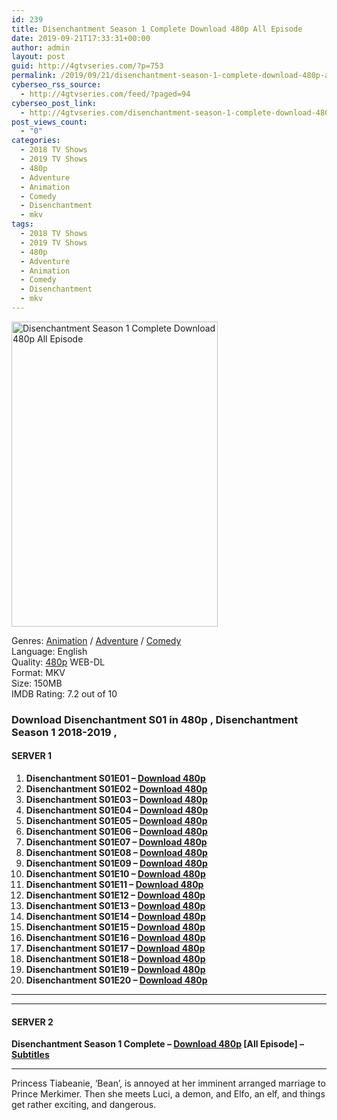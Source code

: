 ```yaml
---
id: 239
title: Disenchantment Season 1 Complete Download 480p All Episode
date: 2019-09-21T17:33:31+00:00
author: admin
layout: post
guid: http://4gtvseries.com/?p=753
permalink: /2019/09/21/disenchantment-season-1-complete-download-480p-all-episode/
cyberseo_rss_source:
  - http://4gtvseries.com/feed/?paged=94
cyberseo_post_link:
  - http://4gtvseries.com/disenchantment-season-1-complete-download-480p-all-episode/
post_views_count:
  - "0"
categories:
  - 2018 TV Shows
  - 2019 TV Shows
  - 480p
  - Adventure
  - Animation
  - Comedy
  - Disenchantment
  - mkv
tags:
  - 2018 TV Shows
  - 2019 TV Shows
  - 480p
  - Adventure
  - Animation
  - Comedy
  - Disenchantment
  - mkv
---
```

<img loading="lazy" class="aligncenter" src="https://2.bp.blogspot.com/-ZoHLDDkKbRA/XYZeZUB0GsI/AAAAAAAAADg/L7-NdrGGSHEnWkvqcYm_cdhFW6wzkq_bQCK4BGAYYCw/s1600/Disenchantment%2BSeason%2B1.jpg" alt="Disenchantment Season 1 Complete Download 480p All Episode" width="330" height="488" />

Genres: <a href="http://4gtvseries.com/tag/animation/" data-wpel-link="internal">Animation</a> / <a href="http://4gtvseries.com/tag/adventure/" data-wpel-link="internal">Adventure</a> / <a href="http://4gtvseries.com/tag/comedy/" data-wpel-link="internal">Comedy</a>  
Language: English  
Quality:&nbsp;<a href="http://4gtvseries.com/tag/480p/" data-wpel-link="internal">480p</a> WEB-DL  
Format: MKV  
Size: 150MB  
IMDB Rating: 7.2 out of 10

### **Download Disenchantment S01 in 480p , Disenchantment Season 1 2018-2019 ,**

#### <span><strong>SERVER 1</strong></span>

  1. **Disenchantment S01E01 – <a href="http://slink.dl480p.xyz/SoA6gw" data-wpel-link="external" target="_blank" rel="nofollow external noopener noreferrer" class="wpel-icon-left"><i class="wpel-icon fa fa-download" aria-hidden="true"></i>Download 480p</a>**
  2. **Disenchantment S01E02 – <a href="http://slink.dl480p.xyz/r5Met2hj" data-wpel-link="external" target="_blank" rel="nofollow external noopener noreferrer" class="wpel-icon-left"><i class="wpel-icon fa fa-download" aria-hidden="true"></i>Download 480p</a>**
  3. **Disenchantment S01E03 – <a href="http://slink.dl480p.xyz/U474a" data-wpel-link="external" target="_blank" rel="nofollow external noopener noreferrer" class="wpel-icon-left"><i class="wpel-icon fa fa-download" aria-hidden="true"></i>Download 480p</a>**
  4. **Disenchantment S01E04 – <a href="http://slink.dl480p.xyz/XNhOf9" data-wpel-link="external" target="_blank" rel="nofollow external noopener noreferrer" class="wpel-icon-left"><i class="wpel-icon fa fa-download" aria-hidden="true"></i>Download 480p</a>**
  5. **Disenchantment S01E05 – <a href="http://slink.dl480p.xyz/SyrQKn9" data-wpel-link="external" target="_blank" rel="nofollow external noopener noreferrer" class="wpel-icon-left"><i class="wpel-icon fa fa-download" aria-hidden="true"></i>Download 480p</a>**
  6. **Disenchantment S01E06 – <a href="http://slink.dl480p.xyz/WLrcA2" data-wpel-link="external" target="_blank" rel="nofollow external noopener noreferrer" class="wpel-icon-left"><i class="wpel-icon fa fa-download" aria-hidden="true"></i>Download 480p</a>**
  7. **Disenchantment S01E07 – <a href="http://slink.dl480p.xyz/n3cMe" data-wpel-link="external" target="_blank" rel="nofollow external noopener noreferrer" class="wpel-icon-left"><i class="wpel-icon fa fa-download" aria-hidden="true"></i>Download 480p</a>**
  8. **Disenchantment S01E08 – <a href="http://slink.dl480p.xyz/0obg7qf9" data-wpel-link="external" target="_blank" rel="nofollow external noopener noreferrer" class="wpel-icon-left"><i class="wpel-icon fa fa-download" aria-hidden="true"></i>Download 480p</a>**
  9. **Disenchantment S01E09 – <a href="http://slink.dl480p.xyz/jvi019E" data-wpel-link="external" target="_blank" rel="nofollow external noopener noreferrer" class="wpel-icon-left"><i class="wpel-icon fa fa-download" aria-hidden="true"></i>Download 480p</a>**
 10. **Disenchantment S01E10 – <a href="http://slink.dl480p.xyz/W6WYP" data-wpel-link="external" target="_blank" rel="nofollow external noopener noreferrer" class="wpel-icon-left"><i class="wpel-icon fa fa-download" aria-hidden="true"></i>Download 480p</a>**
 11. **Disenchantment S01E11 – <a href="http://slink.dl480p.xyz/1MwIZDo" data-wpel-link="external" target="_blank" rel="nofollow external noopener noreferrer" class="wpel-icon-left"><i class="wpel-icon fa fa-download" aria-hidden="true"></i>Download 480p</a>**
 12. **Disenchantment S01E12 – <a href="http://slink.dl480p.xyz/wmDZ" data-wpel-link="external" target="_blank" rel="nofollow external noopener noreferrer" class="wpel-icon-left"><i class="wpel-icon fa fa-download" aria-hidden="true"></i>Download 480p</a>**
 13. **Disenchantment S01E13 – <a href="http://slink.dl480p.xyz/cHRL4" data-wpel-link="external" target="_blank" rel="nofollow external noopener noreferrer" class="wpel-icon-left"><i class="wpel-icon fa fa-download" aria-hidden="true"></i>Download 480p</a>**
 14. **Disenchantment S01E14 – <a href="http://slink.dl480p.xyz/lZmZCoS" data-wpel-link="external" target="_blank" rel="nofollow external noopener noreferrer" class="wpel-icon-left"><i class="wpel-icon fa fa-download" aria-hidden="true"></i>Download 480p</a>**
 15. **Disenchantment S01E15 – <a href="http://slink.dl480p.xyz/r8cK6" data-wpel-link="external" target="_blank" rel="nofollow external noopener noreferrer" class="wpel-icon-left"><i class="wpel-icon fa fa-download" aria-hidden="true"></i>Download 480p</a>**
 16. **Disenchantment S01E16 – <a href="http://slink.dl480p.xyz/LQLaCI" data-wpel-link="external" target="_blank" rel="nofollow external noopener noreferrer" class="wpel-icon-left"><i class="wpel-icon fa fa-download" aria-hidden="true"></i>Download 480p</a>**
 17. **Disenchantment S01E17 – <a href="http://slink.dl480p.xyz/oypRRTx" data-wpel-link="external" target="_blank" rel="nofollow external noopener noreferrer" class="wpel-icon-left"><i class="wpel-icon fa fa-download" aria-hidden="true"></i>Download 480p</a>**
 18. **Disenchantment S01E18 – <a href="http://slink.dl480p.xyz/sIoK" data-wpel-link="external" target="_blank" rel="nofollow external noopener noreferrer" class="wpel-icon-left"><i class="wpel-icon fa fa-download" aria-hidden="true"></i>Download 480p</a>**
 19. **Disenchantment S01E19 – <a href="http://slink.dl480p.xyz/HyVGjl" data-wpel-link="external" target="_blank" rel="nofollow external noopener noreferrer" class="wpel-icon-left"><i class="wpel-icon fa fa-download" aria-hidden="true"></i>Download 480p</a>**
 20. **Disenchantment S01E20 – <a href="http://slink.dl480p.xyz/eUB97et" data-wpel-link="external" target="_blank" rel="nofollow external noopener noreferrer" class="wpel-icon-left"><i class="wpel-icon fa fa-download" aria-hidden="true"></i>Download 480p</a>**

* * *

* * *

#### <span><strong>SERVER 2</strong></span>

**Disenchantment Season 1 Complete – <a href="http://dl480p.xyz/530/" data-wpel-link="external" target="_blank" rel="nofollow external noopener noreferrer" class="wpel-icon-left"><i class="wpel-icon fa fa-download" aria-hidden="true"></i>Download 480p</a> [All Episode] – <a href="https://subscene.com/subtitles/disenchantment" data-wpel-link="external" target="_blank" rel="nofollow external noopener noreferrer" class="wpel-icon-left"><i class="wpel-icon fa fa-download" aria-hidden="true"></i>Subtitles</a>**

* * *

Princess Tiabeanie, ‘Bean’, is annoyed at her imminent arranged marriage to Prince Merkimer. Then she meets Luci, a demon, and Elfo, an elf, and things get rather exciting, and dangerous.

<div align="center">
</div>